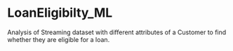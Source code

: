 # LoanEligibilty_ML
Analysis of Streaming dataset with different attributes of a Customer to find whether they are eligible for a loan.
